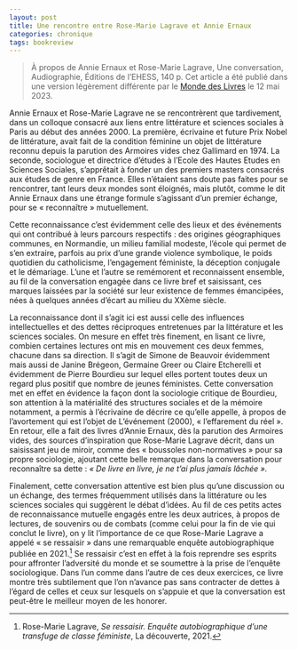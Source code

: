 ```yaml
---
layout: post
title: Une rencontre entre Rose-Marie Lagrave et Annie Ernaux
categories: chronique
tags: bookreview
---
```


> À propos de Annie Ernaux et Rose-Marie Lagrave, Une conversation, Audiographie, Éditions de l’EHESS, 140 p. Cet article a été publié dans une version légèrement différente par le [Monde des Livres](https://www.lemonde.fr/livres/article/2023/05/14/une-conversation-annie-ernaux-et-rose-marie-lagrave-une-reconnaissance-mutuelle_6173321_3260.html) le 12 mai 2023.


Annie Ernaux et Rose-Marie Lagrave ne se rencontrèrent que tardivement, dans un colloque consacré aux liens entre littérature et sciences sociales à Paris au début des années 2000. La première, écrivaine et future Prix Nobel de littérature, avait fait de la condition féminine un objet de littérature reconnu depuis la parution des Armoires vides chez Gallimard en 1974. La seconde, sociologue et directrice d’études à l’Ecole des Hautes Etudes en Sciences Sociales, s’apprêtait à fonder un des premiers masters consacrés aux études de genre en France. Elles n’étaient sans doute pas faites pour se rencontrer, tant leurs deux mondes sont éloignés, mais plutôt, comme le dit Annie Ernaux dans une étrange formule s’agissant d’un premier échange, pour se « reconnaître » mutuellement.

Cette reconnaissance c’est évidemment celle des lieux et des événements qui ont contribué à leurs parcours respectifs : des origines géographiques communes, en Normandie, un milieu familial modeste, l’école qui permet de s’en extraire, parfois au prix d’une grande violence symbolique, le poids quotidien du catholicisme, l’engagement féministe, la déception conjugale et le démariage. L’une et l’autre se remémorent et reconnaissent ensemble, au fil de la conversation engagée dans ce livre bref et saisissant, ces marques laissées par la société sur leur existence de femmes émancipées, nées à quelques années d’écart au milieu du XXème siècle.

La reconnaissance dont il s’agit ici est aussi celle des influences intellectuelles et des dettes réciproques entretenues par la littérature et les sciences sociales. On mesure en effet très finement, en lisant ce livre, combien certaines lectures ont mis en mouvement ces deux femmes, chacune dans sa direction. Il s’agit de Simone de Beauvoir évidemment mais aussi de Janine Brégeon, Germaine Greer ou Claire Etcherelli et évidemment de Pierre Bourdieu sur lequel elles portent toutes deux un regard plus positif que nombre de jeunes féministes. Cette conversation met en effet en évidence la façon dont la sociologie critique de Bourdieu, son attention à la matérialité des structures sociales et de la mémoire notamment, a permis à l’écrivaine de décrire ce qu’elle appelle, à propos de l’avortement qui est l’objet de L’événement (2000), « l’effarement du réel ». En retour, elle a fait des livres d’Annie Ernaux, dès la parution des Armoires vides, des sources d’inspiration que Rose-Marie Lagrave décrit, dans un saisissant jeu de miroir, comme des « boussoles non-normatives » pour sa propre sociologie, ajoutant cette belle remarque dans la conversation pour reconnaître sa dette : *« De livre en livre, je ne t’ai plus jamais lâchée ».*

Finalement, cette conversation attentive est bien plus qu’une discussion ou un échange, des termes fréquemment utilisés dans la littérature ou les sciences sociales qui suggèrent le débat d’idées. Au fil de ces petits actes de reconnaissance mutuelle engagés entre les deux autrices, à propos de lectures, de souvenirs ou de combats (comme celui pour la fin de vie qui conclut le livre), on y lit l’importance de ce que Rose-Marie Lagrave a appelé « se ressaisir » dans une remarquable enquête autobiographique publiée en 2021.[^1] Se ressaisir c’est en effet à la fois reprendre ses esprits pour affronter l’adversité du monde et se soumettre à la prise de l’enquête sociologique. Dans l’un comme dans l’autre de ces deux exercices, ce livre montre très subtilement que l’on n’avance pas sans contracter de dettes à l’égard de celles et ceux sur lesquels on s’appuie et que la conversation est peut-être le meilleur moyen de les honorer.


[^1]: Rose-Marie Lagrave, *Se ressaisir. Enquête autobiographique d’une transfuge de classe féministe*, La découverte, 2021.
